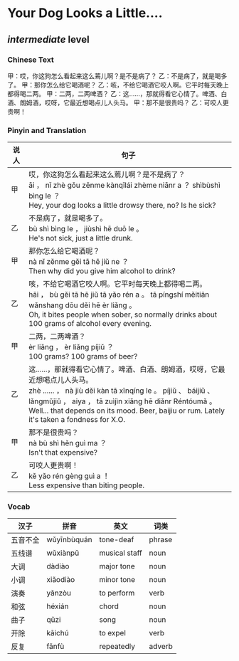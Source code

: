 # Your Dog Looks a Little....
## *intermediate* level

### Chinese Text
甲：哎，你这狗怎么看起来这么蔫儿啊？是不是病了？
乙：不是病了，就是喝多了。
甲：那你怎么给它喝酒呢？
乙：咳，不给它喝酒它咬人啊。它平时每天晚上都得喝二两。
甲：二两，二两啤酒？
乙：这......，那就得看它心情了。啤酒、白酒、朗姆酒，哎呀，它最近想喝点儿人头马。
甲：那不是很贵吗？
乙：可咬人更贵啊！

### Pinyin and Translation
|说人|句子|
|----|----|
|甲|哎，你这狗怎么看起来这么蔫儿啊？是不是病了？<br />āi ， nǐ zhè gǒu zěnme kànqǐlái zhème niānr a ？ shìbùshì bìng le ？<br />Hey, your dog looks a little drowsy there, no? Is he sick?|
|乙|不是病了，就是喝多了。<br />bù shì bìng le ， jiùshì hē duō le 。<br />He's not sick, just a little drunk.|
|甲|那你怎么给它喝酒呢？<br />nà nǐ zěnme gěi tā hē jiǔ ne ？<br />Then why did you give him alcohol to drink?|
|乙|咳，不给它喝酒它咬人啊。它平时每天晚上都得喝二两。<br />hāi ， bù gěi tā hē jiǔ tā yǎo rén a 。 tā píngshí měitiān wǎnshang dōu děi hē èr liǎng 。<br />Oh, it bites people when sober, so normally drinks about 100 grams of alcohol every evening.|
|甲|二两，二两啤酒？<br />èr liǎng ， èr liǎng píjiǔ ？<br />100 grams? 100 grams of beer?|
|乙|这......，那就得看它心情了。啤酒、白酒、朗姆酒，哎呀，它最近想喝点儿人头马。<br />zhè ...... ， nà jiù děi kàn tā xīnqíng le 。 píjiǔ 、 báijiǔ 、 lǎngmǔjiǔ ， aiya ， tā zuìjìn xiǎng hē diǎnr Réntóumǎ 。<br />Well... that depends on its mood. Beer, baijiu or rum. Lately it's taken a fondness for X.O.|
|甲|那不是很贵吗？<br />nà bù shì hěn guì ma ？<br />Isn't that expensive?|
|乙|可咬人更贵啊！<br />kě yǎo rén gèng guì a ！<br />Less expensive than biting people.|
### Vocab
|汉子|拼音|英文|词类|
|----|----|----|----|
|五音不全|wǔyīnbùquán|tone-deaf|phrase|
|五线谱|wǔxiànpǔ|musical staff|noun|
|大调|dàdiào|major tone|noun|
|小调|xiǎodiào|minor tone|noun|
|演奏|yǎnzòu|to perform|verb|
|和弦|héxián|chord|noun|
|曲子|qǔzi|song|noun|
|开除|kāichú|to expel|verb|
|反复|fǎnfù|repeatedly|adverb|